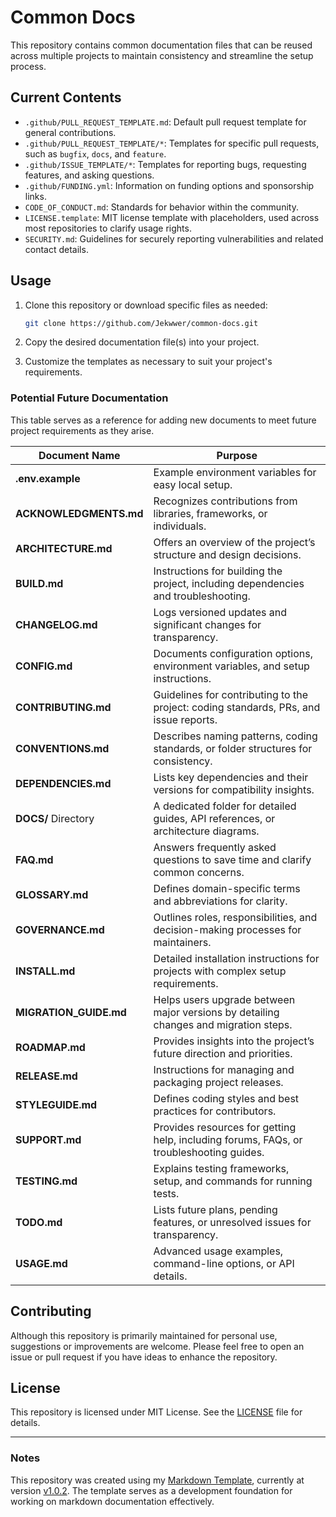 # Common Docs

This repository contains common documentation files that can be reused across multiple projects
to maintain consistency and streamline the setup process.

## Current Contents

- `.github/PULL_REQUEST_TEMPLATE.md`: Default pull request template for general contributions.
- `.github/PULL_REQUEST_TEMPLATE/*`: Templates for specific pull requests, such as `bugfix`, `docs`, and `feature`.
- `.github/ISSUE_TEMPLATE/*`: Templates for reporting bugs, requesting features, and asking questions.
- `.github/FUNDING.yml`: Information on funding options and sponsorship links.
- `CODE_OF_CONDUCT.md`: Standards for behavior within the community.
- `LICENSE.template`: MIT license template with placeholders, used across most repositories to clarify usage rights.
- `SECURITY.md`: Guidelines for securely reporting vulnerabilities and related contact details.

## Usage

1. Clone this repository or download specific files as needed:

   ```bash
   git clone https://github.com/Jekwwer/common-docs.git
   ```

2. Copy the desired documentation file(s) into your project.
3. Customize the templates as necessary to suit your project's requirements.

### Potential Future Documentation

This table serves as a reference for adding new documents to meet future project requirements as they arise.

| **Document Name**      | **Purpose**                                                                             |
| ---------------------- | --------------------------------------------------------------------------------------- |
| **.env.example**       | Example environment variables for easy local setup.                                     |
| **ACKNOWLEDGMENTS.md** | Recognizes contributions from libraries, frameworks, or individuals.                    |
| **ARCHITECTURE.md**    | Offers an overview of the project’s structure and design decisions.                     |
| **BUILD.md**           | Instructions for building the project, including dependencies and troubleshooting.      |
| **CHANGELOG.md**       | Logs versioned updates and significant changes for transparency.                        |
| **CONFIG.md**          | Documents configuration options, environment variables, and setup instructions.         |
| **CONTRIBUTING.md**    | Guidelines for contributing to the project: coding standards, PRs, and issue reports.   |
| **CONVENTIONS.md**     | Describes naming patterns, coding standards, or folder structures for consistency.      |
| **DEPENDENCIES.md**    | Lists key dependencies and their versions for compatibility insights.                   |
| **DOCS/** Directory    | A dedicated folder for detailed guides, API references, or architecture diagrams.       |
| **FAQ.md**             | Answers frequently asked questions to save time and clarify common concerns.            |
| **GLOSSARY.md**        | Defines domain-specific terms and abbreviations for clarity.                            |
| **GOVERNANCE.md**      | Outlines roles, responsibilities, and decision-making processes for maintainers.        |
| **INSTALL.md**         | Detailed installation instructions for projects with complex setup requirements.        |
| **MIGRATION_GUIDE.md** | Helps users upgrade between major versions by detailing changes and migration steps.    |
| **ROADMAP.md**         | Provides insights into the project’s future direction and priorities.                   |
| **RELEASE.md**         | Instructions for managing and packaging project releases.                               |
| **STYLEGUIDE.md**      | Defines coding styles and best practices for contributors.                              |
| **SUPPORT.md**         | Provides resources for getting help, including forums, FAQs, or troubleshooting guides. |
| **TESTING.md**         | Explains testing frameworks, setup, and commands for running tests.                     |
| **TODO.md**            | Lists future plans, pending features, or unresolved issues for transparency.            |
| **USAGE.md**           | Advanced usage examples, command-line options, or API details.                          |

## Contributing

Although this repository is primarily maintained for personal use, suggestions or improvements are welcome.
Please feel free to open an issue or pull request if you have ideas to enhance the repository.

## License

This repository is licensed under MIT License. See the [LICENSE][LICENSE] file for details.

---

### Notes

This repository was created using my [Markdown Template][markdown-template],
currently at version [v1.0.2][markdown-template-v1.0.2].
The template serves as a development foundation for working on markdown documentation effectively.

[markdown-template]: https://github.com/Jekwwer/markdown-template
[markdown-template-v1.0.2]: https://github.com/Jekwwer/markdown-template/tree/v1.0.2
[LICENSE]: LICENSE
